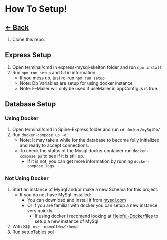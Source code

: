 # How To Setup!

## [<- Back](../README.md)

1. Clone this repo.

## Express Setup
1. Open terminal/cmd in express-mysql-skelton folder and run `npm install`
2. Run `npm run setup` and fill in information.
    - If you mess up, just re-run `npm run setup`
    - Note: Db Variables are setup for using docker instance
    - Note: E-Mailer will only be used if useMailer in appConfig.js is true.

## Database Setup
### Using Docker
1. Open terminal/cmd in Spine-Express folder and run `cd docker/mySqlDb/`
2. Run `docker-compose up -d`.
    - Note: It may take a while for the database to become fully initialized and ready to accept connections.
    - To check the status of the Mysql docker container run `docker-compose ps` to see if it is still up.
        - If it is not, you can get more information by running `docker-compose logs`

### Not Using Docker
1. Start an instance of MySql and/or make a new Schema for this project.
    - If you do not have MySql Installed:
        - You can download and install it from [mysql.com](https://dev.mysql.com/downloads/mysql/)
        - Or if you are familiar with docker you can setup a new instance very quickly.
            - If using docker I recomend looking at [Helpful-Dockerfiles](https://github.com/Weasnerb/Helpful-Dockerfiles) to setup a new instance of MySql
2. With SQL `use 'nameOfNewSchema'`
3. Run [setupTables.sql]('../sql/setupTables.sql')